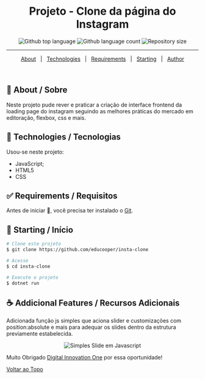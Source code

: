 <h1 align="center">Projeto - Clone da página do Instagram</h1>

<p align="center">
  <img alt="Github top language" src="https://img.shields.io/github/languages/top/educooper/insta-clone?color=green"> 
  <img alt="Github language count" src="https://img.shields.io/github/languages/count/educooper/insta-clone?color=56BEB8">
 <img alt="Repository size" src="https://img.shields.io/github/repo-size/educooper/insta-clone?color=56BEB8">


<hr>


<p align="center">
  <a href="#dart-about">About</a> &#xa0; | &#xa0; 
  <!-- <a href="#sparkles-features">Features</a> &#xa0; | &#xa0; -->
  <a href="#rocket-technologies">Technologies</a> &#xa0; | &#xa0;
  <a href="#white_check_mark-requirements">Requirements</a> &#xa0; | &#xa0;
  <a href="#checkered_flag-starting">Starting</a> &#xa0; | &#xa0;
  <!-- <a href="#memo-license">License</a> &#xa0; | &#xa0; -->
  <a href="https://github.com/educooper" target="_blank">Author</a>
</p>


<br>

## :dart: About / Sobre ##

Neste projeto pude rever e praticar a criação de interface frontend da loading page do instagram 
seguindo as melhores práticas do mercado em editoração, flexbox, css e mais.


## :rocket: Technologies / Tecnologias ##

Usou-se neste projeto:

- JavaScript;
- HTML5
- CSS

## :white_check_mark: Requirements / Requisitos ##

Antes de iniciar :checkered_flag:, você precisa ter instalado o [Git](https://git-scm.com).

## :checkered_flag: Starting / Início ##

```bash
# Clone este projeto
$ git clone https://github.com/educooper/insta-clone

# Acesse
$ cd insta-clone

# Execute o projeto
$ dotnet run
```

## :coffee: Addicional Features / Recursos Adicionais 

Adicionada função js simples que aciona slider e customizações com position:absolute e mais para adequar os slides dentro da estrutura previamente estabelecida.
<br />

<p align="center">
<img src="https://github.com/educooper/insta-clone/raw/main/simples-slide-js.jpg" alt="Simples Slide em Javascript" />
  </p>

Muito Obrigado [Digital Innovation One](https://web.digitalinnovation.one/) por essa oportunidade!

<a href="#top">Voltar ao Topo</a>
